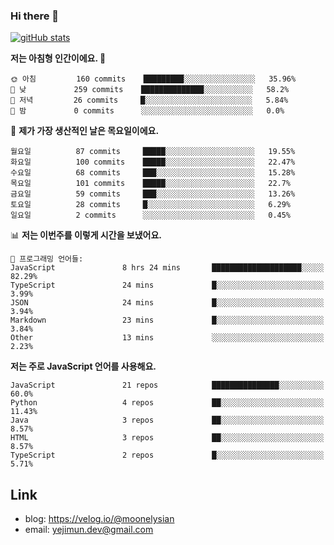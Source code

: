 ### Hi there 👋

<!--
**moonelysian/moonelysian** is a ✨ _special_ ✨ repository because its `README.md` (this file) appears on your GitHub profile.

Here are some ideas to get you started:

- 🔭 I’m currently working on ...
- 🌱 I’m currently learning ...
- 👯 I’m looking to collaborate on ...
- 🤔 I’m looking for help with ...
- 💬 Ask me about ...
- 📫 How to reach me: ...
- 😄 Pronouns: ...
- ⚡ Fun fact: ...
-->

<!-- [![wakatime stats](https://github-readme-stats.vercel.app/api/wakatime?username=moonelysian)](https://github.com/anuraghazra/github-readme-stats) -->

[![gitHub stats](https://github-readme-stats.vercel.app/api?username=moonelysian&show_icons=true)](https://github.com/anuraghazra/github-readme-stats)

<!--START_SECTION:waka-->
**저는 아침형 인간이에요. 🐤** 

```text
🌞 아침         160 commits    █████████░░░░░░░░░░░░░░░░   35.96% 
🌆 낮　         259 commits    ██████████████░░░░░░░░░░░   58.2% 
🌃 저녁         26 commits     █░░░░░░░░░░░░░░░░░░░░░░░░   5.84% 
🌙 밤　         0 commits      ░░░░░░░░░░░░░░░░░░░░░░░░░   0.0%

```
📅 **제가 가장 생산적인 날은 목요일이에요.** 

```text
월요일          87 commits     █████░░░░░░░░░░░░░░░░░░░░   19.55% 
화요일          100 commits    █████░░░░░░░░░░░░░░░░░░░░   22.47% 
수요일          68 commits     ███░░░░░░░░░░░░░░░░░░░░░░   15.28% 
목요일          101 commits    █████░░░░░░░░░░░░░░░░░░░░   22.7% 
금요일          59 commits     ███░░░░░░░░░░░░░░░░░░░░░░   13.26% 
토요일          28 commits     █░░░░░░░░░░░░░░░░░░░░░░░░   6.29% 
일요일          2 commits      ░░░░░░░░░░░░░░░░░░░░░░░░░   0.45%

```


📊 **저는 이번주를 이렇게 시간을 보냈어요.** 

```text
💬 프로그래밍 언어들: 
JavaScript               8 hrs 24 mins       ████████████████████░░░░░   82.29% 
TypeScript               24 mins             █░░░░░░░░░░░░░░░░░░░░░░░░   3.99% 
JSON                     24 mins             █░░░░░░░░░░░░░░░░░░░░░░░░   3.94% 
Markdown                 23 mins             █░░░░░░░░░░░░░░░░░░░░░░░░   3.84% 
Other                    13 mins             ░░░░░░░░░░░░░░░░░░░░░░░░░   2.23%

```

**저는 주로 JavaScript 언어를 사용해요.** 

```text
JavaScript               21 repos            ███████████████░░░░░░░░░░   60.0% 
Python                   4 repos             ██░░░░░░░░░░░░░░░░░░░░░░░   11.43% 
Java                     3 repos             ██░░░░░░░░░░░░░░░░░░░░░░░   8.57% 
HTML                     3 repos             ██░░░░░░░░░░░░░░░░░░░░░░░   8.57% 
TypeScript               2 repos             █░░░░░░░░░░░░░░░░░░░░░░░░   5.71%

```



<!--END_SECTION:waka-->


## Link
- blog: https://velog.io/@moonelysian
- email: yejimun.dev@gmail.com
